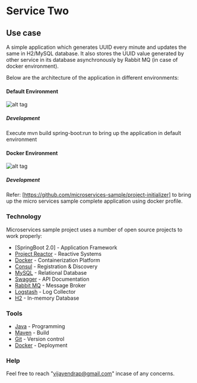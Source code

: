 

# Service Two

## Use case

A simple application which generates UUID every minute and updates the same in H2/MySQL database. It also stores the UUID value generated by other service in its database asynchronously by Rabbit MQ (in case of docker environment).

Below are the architecture of the application in different environments:

#### Default Environment

![alt tag](https://github.com/microservices-sample/service-two/blob/master/doc/architecture/service-two%20(default).png?raw=true)

##### Development

Execute mvn build spring-boot:run to bring up the application in default environment

#### Docker Environment

![alt tag](https://github.com/microservices-sample/service-two/blob/master/doc/architecture/service-two%20(docker).png?raw=true)

##### Development

Refer: [https://github.com/microservices-sample/project-initializer] to bring up the micro services sample complete application using docker profile.

### Technology

Microservices sample project uses a number of open source projects to work properly:

* [SpringBoot 2.0] - Application Framework
* [Project Reactor] - Reactive Systems
* [Docker] - Containerization Platform
* [Consul] - Registration & Discovery
* [MySQL] - Relational Database
* [Swagger] - API Documentation
* [Rabbit MQ] - Message Broker
* [Logstash] - Log Collector
* [H2] - In-memory Database

### Tools

* [Java] - Programming
* [Maven] - Build
* [Git] - Version control
* [Docker] - Deployment


### Help

Feel free to reach "vijayendrap@gmail.com" incase of any concerns.

[//]: # (These are reference links used in the body of this note and get stripped out when the markdown processor does its job.)

   [SpringBoot]: <https://projects.spring.io/spring-boot/>
   [Consul]: <https://www.consul.io>
   [Project Reactor]: <https://projectreactor.io/>
   [Docker]: <https://www.docker.com>
   [Maven]: <https://maven.apache.org>
   [Git]: <https://git-scm.com>
   [Java]: <https://go.java>
   [Rabbit MQ]: <https://www.rabbitmq.com/>
   [Swagger]: <https://swagger.io/>
   [Logstash]: <https://www.elastic.co/products/logstash>
   [MySQL]: <https://www.mysql.com/>
   [H2]: <http://www.h2database.com/html/main.html>
   [https://github.com/microservices-sample/project-initializer]: <https://github.com/microservices-sample/project-initializer>
